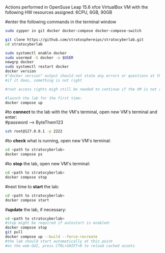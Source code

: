 Actions performed in OpenSuse Leap 15.6 xfce VirtualBox VM with the following HW resources assigned: 6CPU, 6GB, 90GB

#enter the following commands in the terminal window
```bash
sudo zypper in git docker docker-compose docker-compose-switch

git clone https://github.com/stratosphereips/stratocyberlab.git
cd stratocyberlab

sudo systemctl enable docker
sudo usermod -G docker -a $USER
newgrp docker
sudo systemctl restart docker
docker version
#"docker version" output should not state any errors or questions at this point,
#if it does, something is not right

#root access rights migh still be needed to continue if the VM is not restarted or user hasn't loged out

#launch the lab for the first time:
docker compose up
```

#to **connect** to the lab with the VM's terminal, open new VM's terminal and enter:  
#password --> ByteThem123
```bash
ssh root@127.0.0.1 -p 2222
```
#to **check** what is running, open new VM's terminal:
```bash
cd <path to stratocyberlab>
docker compose ps
```

#to **stop** the lab, open new VM's terminal:
```bash
cd <path to stratocyberlab>
docker compose stop
```

#next time to **start** the lab:
```bash
cd <path to stratocyberlab>
docker compose start
```

#**update** the lab, if necessary:
```bash
cd <path to stratocyberlab>
#stop might be required if autostart is enabled:
docker compose stop
git pull
docker compose up --build --force-recreate
#the lab should start automatically at this point
#on the web-GUI, press CTRL+SHIFT+R to reload cached assets
```
